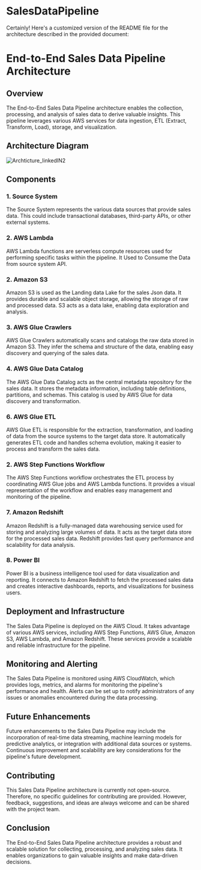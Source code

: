 # SalesDataPipeline
Certainly! Here's a customized version of the README file for the architecture described in the provided document:

# End-to-End Sales Data Pipeline Architecture

## Overview
The End-to-End Sales Data Pipeline architecture enables the collection, processing, and analysis of sales data to derive valuable insights. This pipeline leverages various AWS services for data ingestion, ETL (Extract, Transform, Load), storage, and visualization.

## Architecture Diagram
![Archticture_linkedIN2](https://github.com/MuhammedSoudi/SalesDataPipeline/assets/144722441/3fb09918-24b0-4600-b03a-3e2fc6ba72f9)

## Components
### 1. Source System
The Source System represents the various data sources that provide sales data. This could include transactional databases, third-party APIs, or other external systems.

### 2. AWS Lambda
AWS Lambda functions are serverless compute resources used for performing specific tasks within the pipeline. It Used to Consume the Data from source system API.

### 2. Amazon S3
Amazon S3 is used as the Landing data Lake for the sales Json data. It provides durable and scalable object storage, allowing the storage of raw and processed data. S3 acts as a data lake, enabling data exploration and analysis.

### 3. AWS Glue Crawlers
AWS Glue Crawlers automatically scans and catalogs the raw data stored in Amazon S3. They infer the schema and structure of the data, enabling easy discovery and querying of the sales data.

### 4. AWS Glue Data Catalog
The AWS Glue Data Catalog acts as the central metadata repository for the sales data. It stores the metadata information, including table definitions, partitions, and schemas. This catalog is used by AWS Glue for data discovery and transformation.

### 6. AWS Glue ETL
AWS Glue ETL is responsible for the extraction, transformation, and loading of data from the source systems to the target data store. It automatically generates ETL code and handles schema evolution, making it easier to process and transform the sales data.

### 2. AWS Step Functions Workflow
The AWS Step Functions workflow orchestrates the ETL process by coordinating AWS Glue jobs and AWS Lambda functions. It provides a visual representation of the workflow and enables easy management and monitoring of the pipeline.

### 7. Amazon Redshift
Amazon Redshift is a fully-managed data warehousing service used for storing and analyzing large volumes of data. It acts as the target data store for the processed sales data. Redshift provides fast query performance and scalability for data analysis.

### 8. Power BI
Power BI is a business intelligence tool used for data visualization and reporting. It connects to Amazon Redshift to fetch the processed sales data and creates interactive dashboards, reports, and visualizations for business users.

## Deployment and Infrastructure
The Sales Data Pipeline is deployed on the AWS Cloud. It takes advantage of various AWS services, including AWS Step Functions, AWS Glue, Amazon S3, AWS Lambda, and Amazon Redshift. These services provide a scalable and reliable infrastructure for the pipeline.

## Monitoring and Alerting
The Sales Data Pipeline is monitored using AWS CloudWatch, which provides logs, metrics, and alarms for monitoring the pipeline's performance and health. Alerts can be set up to notify administrators of any issues or anomalies encountered during the data processing.


## Future Enhancements
Future enhancements to the Sales Data Pipeline may include the incorporation of real-time data streaming, machine learning models for predictive analytics, or integration with additional data sources or systems. Continuous improvement and scalability are key considerations for the pipeline's future development.

## Contributing
This Sales Data Pipeline architecture is currently not open-source. Therefore, no specific guidelines for contributing are provided. However, feedback, suggestions, and ideas are always welcome and can be shared with the project team.

## Conclusion
The End-to-End Sales Data Pipeline architecture provides a robust and scalable solution for collecting, processing, and analyzing sales data. It enables organizations to gain valuable insights and make data-driven decisions.
